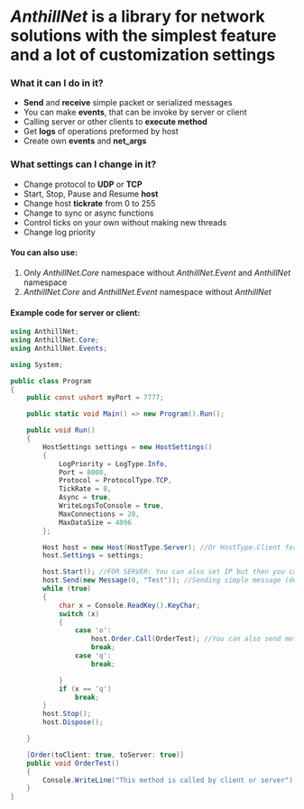# *AnthillNet* is a library for network solutions with the simplest feature and a lot of customization settings

### What it can I do in it?
* **Send** and **receive** simple packet or serialized messages
* You can make **events**, that can be invoke by server or client
* Calling server or other clients to **execute method**
* Get **logs** of operations preformed by host
* Create own **events** and **net_args**

### What settings can I change in it?
* Change protocol to **UDP** or **TCP**
* Start, Stop, Pause and Resume **host**
* Change host **tickrate** from 0 to 255
* Change to sync or async functions
* Control ticks on your own without making new threads
* Change log priority

#### You can also use:
1. Only _AnthillNet.Core_ namespace without _AnthillNet.Event_ and _AnthillNet_ namespace
1. _AnthillNet.Core_ and _AnthillNet.Event_ namespace without _AnthillNet_

#### Example code for server or client:
```cs
using AnthillNet;
using AnthillNet.Core;
using AnthillNet.Events;

using System;

public class Program
{
    public const ushort myPort = 7777;

    public static void Main() => new Program().Run();

    public void Run()
    {
        HostSettings settings = new HostSettings()
        {
            LogPriority = LogType.Info,
            Port = 8000,
            Protocol = ProtocolType.TCP,
            TickRate = 8,
            Async = true,
            WriteLogsToConsole = true,
            MaxConnections = 20,
            MaxDataSize = 4096
        };

        Host host = new Host(HostType.Server); //Or HostType.Client for client obviously
        host.Settings = settings;

        host.Start(); //FOR SERVER: You can also set IP but then you can only connect through this one
        host.Send(new Message(0, "Test")); //Sending simple message (destinies from 1 to 100 are reserved for events, orders, pings etc. if you using AnthillNet.Events)
        while (true)
        {
            char x = Console.ReadKey().KeyChar;
            switch (x)
            {
                case 'o':
                    host.Order.Call(OrderTest); //You can also send method with argument
                    break;
                case 'q':
                    break;

            }
            if (x == 'q')
                break;
        }
        host.Stop();
        host.Dispose();

    }

    [Order(toClient: true, toServer: true)]
    public void OrderTest()
    {
        Console.WriteLine("This method is called by client or server");
    }
}
```
